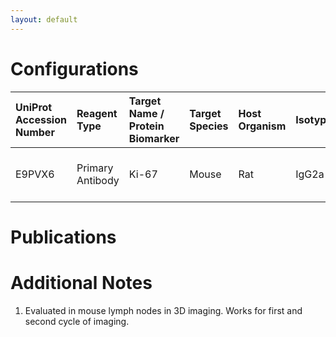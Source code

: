 ```yaml
---
layout: default
---
```


# Configurations

| UniProt Accession Number   | Reagent Type     | Target Name / Protein Biomarker   | Target Species   | Host Organism   | Isotype   | Clonality   | Vendor                   | Catalog Number   | Conjugate   | RRID        | Availability   | Method    | Tissue Preservation   | Target Tissue   | Tissue State   | Detergent        | Antigen Retrieval Conditions   | Dye Inactivation Conditions   | Recommend   | Agree               | Disagree   | Contributor         | Notes       |
|:---------------------------|:-----------------|:----------------------------------|:-----------------|:----------------|:----------|:------------|:-------------------------|:-----------------|:------------|:------------|:---------------|:----------|:----------------------|:----------------|:---------------|:-----------------|:-------------------------------|:------------------------------|:------------|:--------------------|:-----------|:--------------------|:------------|
| E9PVX6                     | Primary Antibody | Ki-67                             | Mouse            | Rat             | IgG2a     | SolA15      | Thermo Fisher Scientific | 48-5698-80       | eF450       | AB_11151155 | Stock          | Ce3D-IBEX | 4% PFA Fixed Agarose  | Lymph Node      | NA             | 1:10 BD PermWash | NA                             | 1 mg/ml LiBH4 1 hour          | Yes         | [0000-0002-0835-911X](https://orcid.org/0000-0002-0835-911X) | NA         | [0000-0002-0835-911X](https://orcid.org/0000-0002-0835-911X) | [1](#notes) |

# Publications



# Additional Notes

<a name="notes"></a>
1. Evaluated in mouse lymph nodes in 3D imaging. Works for first and second cycle of imaging.
